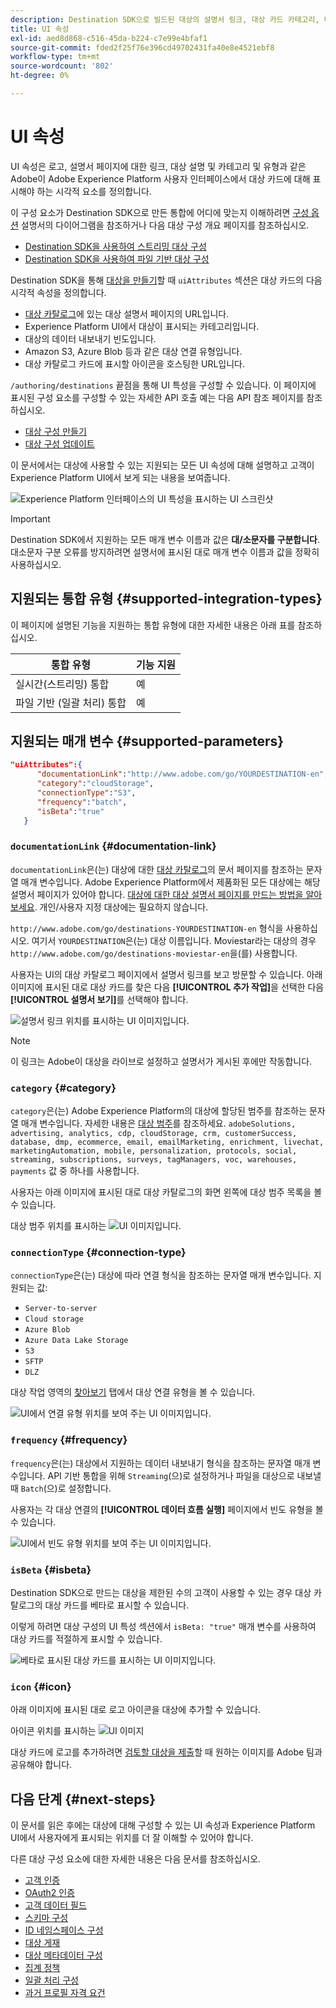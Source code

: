 ```yaml
---
description: Destination SDK으로 빌드된 대상의 설명서 링크, 대상 카드 카테고리, 대상 연결 유형 및 빈도와 같은 UI 속성을 구성하는 방법을 알아봅니다.
title: UI 속성
exl-id: aed8d868-c516-45da-b224-c7e99e4bfaf1
source-git-commit: fded2f25f76e396cd49702431fa40e8e4521ebf8
workflow-type: tm+mt
source-wordcount: '802'
ht-degree: 0%

---
```


# UI 속성

UI 속성은 로고, 설명서 페이지에 대한 링크, 대상 설명 및 카테고리 및 유형과 같은 Adobe이 Adobe Experience Platform 사용자 인터페이스에서 대상 카드에 대해 표시해야 하는 시각적 요소를 정의합니다.

이 구성 요소가 Destination SDK으로 만든 통합에 어디에 맞는지 이해하려면 [구성 옵션](../configuration-options.md) 설명서의 다이어그램을 참조하거나 다음 대상 구성 개요 페이지를 참조하십시오.

* [Destination SDK을 사용하여 스트리밍 대상 구성](../../guides/configure-destination-instructions.md#create-destination-configuration)
* [Destination SDK을 사용하여 파일 기반 대상 구성](../../guides/configure-file-based-destination-instructions.md#create-destination-configuration)

Destination SDK을 통해 [대상을 만들기](../../authoring-api/destination-configuration/create-destination-configuration.md)할 때 `uiAttributes` 섹션은 대상 카드의 다음 시각적 속성을 정의합니다.

* [대상 카탈로그](../../../catalog/overview.md)에 있는 대상 설명서 페이지의 URL입니다.
* Experience Platform UI에서 대상이 표시되는 카테고리입니다.
* 대상의 데이터 내보내기 빈도입니다.
* Amazon S3, Azure Blob 등과 같은 대상 연결 유형입니다.
* 대상 카탈로그 카드에 표시할 아이콘을 호스팅한 URL입니다.

`/authoring/destinations` 끝점을 통해 UI 특성을 구성할 수 있습니다. 이 페이지에 표시된 구성 요소를 구성할 수 있는 자세한 API 호출 예는 다음 API 참조 페이지를 참조하십시오.

* [대상 구성 만들기](../../authoring-api/destination-configuration/create-destination-configuration.md)
* [대상 구성 업데이트](../../authoring-api/destination-configuration/update-destination-configuration.md)

이 문서에서는 대상에 사용할 수 있는 지원되는 모든 UI 속성에 대해 설명하고 고객이 Experience Platform UI에서 보게 되는 내용을 보여줍니다.

![Experience Platform 인터페이스의 UI 특성을 표시하는 UI 스크린샷](../../assets/functionality/destination-configuration/ui-attributes.png)

>[!IMPORTANT]
>
>Destination SDK에서 지원하는 모든 매개 변수 이름과 값은 **대/소문자를 구분합니다**. 대소문자 구분 오류를 방지하려면 설명서에 표시된 대로 매개 변수 이름과 값을 정확히 사용하십시오.

## 지원되는 통합 유형 {#supported-integration-types}

이 페이지에 설명된 기능을 지원하는 통합 유형에 대한 자세한 내용은 아래 표를 참조하십시오.

| 통합 유형 | 기능 지원 |
|---|---|
| 실시간(스트리밍) 통합 | 예 |
| 파일 기반 (일괄 처리) 통합 | 예 |

## 지원되는 매개 변수 {#supported-parameters}

```json
"uiAttributes":{
      "documentationLink":"http://www.adobe.com/go/YOURDESTINATION-en",
      "category":"cloudStorage",
      "connectionType":"S3",
      "frequency":"batch",
      "isBeta":"true"
   }
```

### `documentationLink` {#documentation-link}

`documentationLink`은(는) 대상에 대한 [대상 카탈로그](../../../catalog/overview.md)의 문서 페이지를 참조하는 문자열 매개 변수입니다. Adobe Experience Platform에서 제품화된 모든 대상에는 해당 설명서 페이지가 있어야 합니다. [대상에 대한 대상 설명서 페이지를 만드는 방법을 알아보세요](../../docs-framework/documentation-instructions.md). 개인/사용자 지정 대상에는 필요하지 않습니다.

`http://www.adobe.com/go/destinations-YOURDESTINATION-en` 형식을 사용하십시오. 여기서 `YOURDESTINATION`은(는) 대상 이름입니다. Moviestar라는 대상의 경우 `http://www.adobe.com/go/destinations-moviestar-en`을(를) 사용합니다.

사용자는 UI의 대상 카탈로그 페이지에서 설명서 링크를 보고 방문할 수 있습니다. 아래 이미지에 표시된 대로 대상 카드를 찾은 다음 **[!UICONTROL 추가 작업]**&#x200B;을 선택한 다음 **[!UICONTROL 설명서 보기]**&#x200B;를 선택해야 합니다.

![설명서 링크 위치를 표시하는 UI 이미지입니다.](../../assets/functionality/destination-configuration/ui-attributes-doc-link.png)

>[!NOTE]
>
>이 링크는 Adobe이 대상을 라이브로 설정하고 설명서가 게시된 후에만 작동합니다.

### `category` {#category}

`category`은(는) Adobe Experience Platform의 대상에 할당된 범주를 참조하는 문자열 매개 변수입니다. 자세한 내용은 [대상 범주](../../../destination-types.md)를 참조하세요. `adobeSolutions, advertising, analytics, cdp, cloudStorage, crm, customerSuccess, database, dmp, ecommerce, email, emailMarketing, enrichment, livechat, marketingAutomation, mobile, personalization, protocols, social, streaming, subscriptions, surveys, tagManagers, voc, warehouses, payments` 값 중 하나를 사용합니다.

사용자는 아래 이미지에 표시된 대로 대상 카탈로그의 화면 왼쪽에 대상 범주 목록을 볼 수 있습니다.

대상 범주 위치를 표시하는 ![UI 이미지입니다.](../../assets/functionality/destination-configuration/ui-attributes-category.png)

### `connectionType` {#connection-type}

`connectionType`은(는) 대상에 따라 연결 형식을 참조하는 문자열 매개 변수입니다. 지원되는 값: <ul><li>`Server-to-server`</li><li>`Cloud storage`</li><li>`Azure Blob`</li><li>`Azure Data Lake Storage`</li><li>`S3`</li><li>`SFTP`</li><li>`DLZ`</li></ul>

대상 작업 영역의 [찾아보기](../../../ui/destinations-workspace.md#browse) 탭에서 대상 연결 유형을 볼 수 있습니다.

![UI에서 연결 유형 위치를 보여 주는 UI 이미지입니다.](../../assets/functionality/destination-configuration/ui-attributes-connection.png)

### `frequency` {#frequency}

`frequency`은(는) 대상에서 지원하는 데이터 내보내기 형식을 참조하는 문자열 매개 변수입니다. API 기반 통합을 위해 `Streaming`(으)로 설정하거나 파일을 대상으로 내보낼 때 `Batch`(으)로 설정합니다.

사용자는 각 대상 연결의 **[!UICONTROL 데이터 흐름 실행]** 페이지에서 빈도 유형을 볼 수 있습니다.

![UI에서 빈도 유형 위치를 보여 주는 UI 이미지입니다.](../../assets/functionality/destination-configuration/ui-attributes-frequency.png)

### `isBeta` {#isbeta}

Destination SDK으로 만드는 대상을 제한된 수의 고객이 사용할 수 있는 경우 대상 카탈로그의 대상 카드를 베타로 표시할 수 있습니다.

이렇게 하려면 대상 구성의 UI 특성 섹션에서 `isBeta: "true"` 매개 변수를 사용하여 대상 카드를 적절하게 표시할 수 있습니다.

![베타로 표시된 대상 카드를 표시하는 UI 이미지입니다.](../../assets/functionality/destination-configuration/ui-attributes-isbeta.png)

### `icon` {#icon}

아래 이미지에 표시된 대로 로고 아이콘을 대상에 추가할 수 있습니다.

아이콘 위치를 표시하는 ![UI 이미지](../../assets/functionality/destination-configuration/ui-attributes-icon.png)

대상 카드에 로고를 추가하려면 [검토할 대상을 제출](../../guides/submit-destination.md#logo)할 때 원하는 이미지를 Adobe 팀과 공유해야 합니다.

## 다음 단계 {#next-steps}

이 문서를 읽은 후에는 대상에 대해 구성할 수 있는 UI 속성과 Experience Platform UI에서 사용자에게 표시되는 위치를 더 잘 이해할 수 있어야 합니다.

다른 대상 구성 요소에 대한 자세한 내용은 다음 문서를 참조하십시오.

* [고객 인증](customer-authentication.md)
* [OAuth2 인증](oauth2-authorization.md)
* [고객 데이터 필드](customer-data-fields.md)
* [스키마 구성](schema-configuration.md)
* [ID 네임스페이스 구성](identity-namespace-configuration.md)
* [대상 게재](destination-delivery.md)
* [대상 메타데이터 구성](audience-metadata-configuration.md)
* [집계 정책](aggregation-policy.md)
* [일괄 처리 구성](batch-configuration.md)
* [과거 프로필 자격 요건](historical-profile-qualifications.md)
